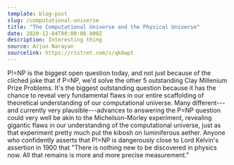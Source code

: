 ```yaml
---
template: blog-post
slug: /computational-universe
title: "The Computational Universe and the Physical Universe"
date: 2020-12-04T00:00:00.000Z
description: Interesting thing
source: Arjun Narayan
sourcelink: https://ristret.com/s/qk8wpt
---
```


P!=NP is the biggest open question today, and not just because of the cliched joke that if P=NP, we'd solve the other 5 outstanding Clay Millenium Prize Problems. It's the biggest outstanding question because it has the chance to reveal very fundamental flaws in our entire scaffolding of theoretical understanding of our computational universe. Many different---and currently very plausible---advances to answering the P=NP question could very well be akin to the Michelson-Morley experiment, revealing gigantic flaws in our understanding of the computational universe, just as that experiment pretty much put the kibosh on luminiferous aether. Anyone who confidently asserts that P!=NP is dangerously close to Lord Kelvin's assertion in 1900 that "There is nothing new to be discovered in physics now. All that remains is more and more precise measurement."
